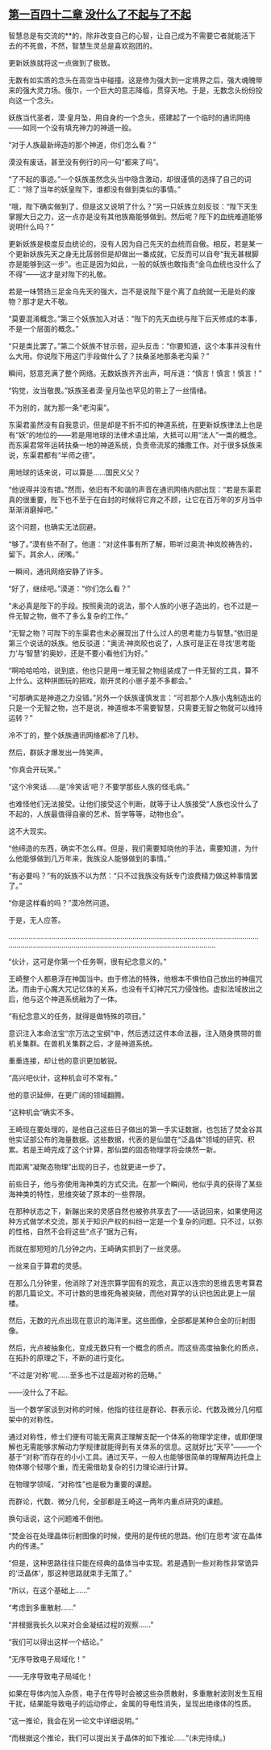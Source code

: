 ## [第一百四十二章 没什么了不起与了不起](https://www.xxbiquge.com/11_11207/9136430.html)


  智慧总是有交流的**的，除非改变自己的心智，让自己成为不需要它者就能活下去的不死兽，不然，智慧生灵总是喜欢抱团的。

  更新妖族就将这一点做到了极致。

  无数有如实质的念头在高空当中碰撞。这是修为强大到一定境界之后，强大魂魄带来的强大灵力场。俄尔，一个巨大的意志降临，贯穿天地。于是，无数念头纷纷投向这一个念头。

  妖族当代圣者，漠·皇月坠，用自身的一个念头，搭建起了一个临时的通讯网络——如同一个没有填充神力的神道一般。

  “对于人族最新缔造的那个神道，你们怎么看？”

  漠没有废话，甚至没有例行的问一句“都来了吗”。

  “了不起的事迹。”一个妖族虽然念头当中隐含激动，却很谨慎的选择了自己的词汇：“除了当年的妖皇陛下，谁都没有做到类似的事情。”

  “哦，陛下确实做到了，但是这又说明了什么？”另一只妖族立刻反驳：“陛下天生掌握大日之力，这一点亦是没有其他族裔能够做到。然后呢？陛下的血统难道能够说明什么吗？”

  更新妖族是极度反血统论的，没有人因为自己先天的血统而自傲。相反，若是某一个更新妖族先天之身无比孱弱但是却做出一番成就，它反而可以自夸“我无甚根脚亦是能够到这一步”。也正是因为如此，一般的妖族也敢指责“金乌血统也没什么了不得”——这才是对陛下的礼敬。

  若是一味赞扬三足金乌先天的强大，岂不是说陛下是个离了血统就一无是处的废物？那才是大不敬。

  “莫要混淆概念。”第三个妖族加入对话：“陛下的先天血统与陛下后天修成的本事，不是一个层面的概念。”

  “只是类比罢了。”第二个妖族不甘示弱，迎头反击：“你要知道，这个本事并没有什么大用。你说陛下用这门手段做什么了？扶桑圣地那条老沟渠？”

  瞬间，怒意充满了整个网络。无数妖族齐齐出声，呵斥道：“慎言！慎言！慎言！”

  “钩觉，汝当敬畏。”妖族圣者漠·皇月坠也罕见的带上了一丝情绪。

  不为别的，就为那一条“老沟渠”。

  东渠君虽然没有自我意识，但是却是不折不扣的神道系统，在更新妖族律法上也是有“妖”的地位的——若是用地球的法律术语比喻，大抵可以用“法人”一类的概念。而东渠君常年运转扶桑一地的神道系统，负责帝流浆的播撒工作。对于很多妖族来说，东渠君都有“半师之德”。

  用地球的话来说，可以算是……国民义父？

  “他说得并没有错。”然而，依旧有不和谐的声音在通讯网络内部出现：“若是东渠君真的很重要，陛下也不至于在自封的时候将它弃之不顾，让它在百万年的岁月当中渐渐消磨掉吧。”

  这个问题，也确实无法回避。

  “够了。”漠有些不耐了。他道：“对这件事有所了解，聆听过奥流·神岚皎祷告的，留下。其余人，闭嘴。”

  一瞬间，通讯网络安静了许多。

  “好了，继续吧。”漠道：“你们怎么看？”

  “未必真是陛下的手段。按照奥流的说法，那个人族的小崽子造出的，也不过是一件无智之物，做不了多么复杂的工作。”

  “无智之物？可陛下的东渠君也未必展现出了什么过人的思考能力与智慧。”依旧是第三个说话的妖族。他反驳道：“奥流·神岚皎也说了，人族可是正在寻找‘思考能力’与‘智慧’的奥妙，还是不要小看他们为好。”

  “啊哈哈哈哈，说到底，他也只是用一堆无智之物组装成了一件无智的工具，算不上什么。这种拼图玩的把戏，刚开灵的小崽子差不多都会。”

  “可那确实是神道之力没错。”另外一个妖族谨慎发言：“可若那个人族小鬼制造出的只是一个无智之物，岂不是说，神道根本不需要智慧，只需要无智之物就可以维持运转？”

  冷不丁的，整个妖族通讯网络都冷了几秒。

  然后，群妖才爆发出一阵笑声。

  “你真会开玩笑。”

  “这个冷笑话……是‘冷笑话’吧？不要学那些人族的怪毛病。”

  也难怪他们无法接受。让他们接受这个判断，就等于让人族接受“人族也没什么了不起的，人族最值得自豪的艺术、哲学等等，动物也会”。

  这不大现实。

  “他缔造的东西，确实不怎么样。但是，我们需要知晓他的手法，需要知道，为什么他能够做到几万年来，我族没人能够做到的事情。”

  “有必要吗？”有的妖族不以为然：“只不过我族没有妖专门浪费精力做这种事情罢了。”

  “你是这样看的吗？”漠冷然问道。

  于是，无人应答。

  ………………………………………………………………………………………………………………………………………………………………………………………………………

  “伙计，这可是你第一个任务啊，很有纪念意义的。”

  王崎整个人都悬浮在神国当中。由于修法的特殊，他根本不惧怕自己放出的神瘟咒法。而由于心魔大咒记忆体的关系，也没有千幻神咒咒力侵蚀他。虚拟法域放出之后，他与这个神道系统融为了一体。

  “有纪念意义的任务，就得是做特殊的项目。”

  意识注入本命法宝“宗万法之宝纲”中，然后透过这件本命法器，注入随身携带的兽机关集群。在兽机关集群之后，才是神道系统。

  重重连接，却让他的意识更加敏锐。

  “高兴吧伙计，这种机会可不常有。”

  他的意识延伸，在更广阔的领域翻腾。

  “这种机会”确实不多。

  王崎现在要处理的，是他自己这些日子做出的第一手实证数据，也包括了焚金谷其他实证部公布的海量数据。这些数据，代表的是仙盟在“泛晶体”领域的研究、积累。若是王崎完成了这个计算，那仙盟的固态物理学将会焕然一新。

  而距离“凝聚态物理”出现的日子，也就更进一步了。

  前些日子，他与弥使用海神类的方式交流。在那一个瞬间，他似乎真的获得了某些海神类的特性，思维突破了原本的一些界限。

  在那种状态之下，新蹦出来的灵感自然也被弥共享去了——话说回来，如果使用这种方式做学术交流，那关于知识产权的纠纷一定是一个复杂的问题。只不过，以弥的性格，自然不会将这些“点子”据为己有。

  而就在那短短的几分钟之内，王崎确实抓到了一丝灵感。

  一丝来自于算君的灵感。

  在那么几分钟里，他消除了对连宗算学固有的观念，真正以连宗的思维去思考算君的那几篇论文。不可计数的思维死角被突破，而他对算学的认识也因此更上一层楼。

  然后，无数的光点出现在意识的海洋里。这些图像，全部都是某种合金的衍射图像。

  然后，光点被抽象化，变成无数只有一个概念的质点。而这些高度抽象化的质点，在拓扑的原理之下，不断的进行变化。

  “不过是‘对称’呢……至多也不过是超对称的范畴。”

  ——没什么了不起。

  当一个数学家谈到对称的时候，他指的往往是群论、群表示论、代数及微分几何框架中的对称性。

  通过对称性，修士们便有可能无需真正理解支配一个体系的物理学定律，或即便理解也无需能够求解动力学规律就能得到有关体系的信息。这就好比“天平”——一个基于“对称”而存在的小小工具。通过天平，一般人也能够很简单的理解两边托盘上物体哪个轻哪个重，而无需借助复杂的引力理论进行计算。

  在物理学领域，“对称性”也是极为重要的课题。

  而群论，代数、微分几何，全部都是王崎这一两年内重点研究的课题。

  换句话说，这个问题难不倒他。

  “焚金谷在处理晶体衍射图像的时候，使用的是传统的思路。他们在思考‘波’在晶体内的传递。”

  “但是，这种思路往往只能在经典的晶体当中实现。若是遇到一些对称性非常诡异的‘泛晶体’，那这种思路就束手无策了。”

  “所以，在这个基础上……”

  “考虑到多重散射……”

  “并根据我长久以来对合金凝结过程的观察……”

  “我们可以得出这样一个结论。”

  “无序导致电子局域化！”

  ——无序导致电子局域化！

  如果在导体内加入杂质，电子在传导时会被这些杂质散射，多重散射波则发生互相干扰，结果能导致电子的运动停止，金属的导电性消失，呈现出绝缘体的性质。

  “这一推论，我会在另一论文中详细说明。”

  “而根据这个推论，我们可以提出关于晶体的如下推论……”(未完待续。)
